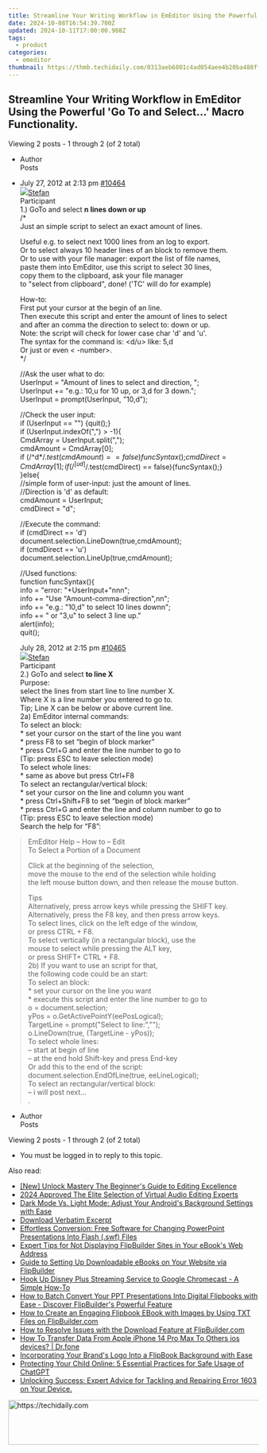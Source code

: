 ```yaml
---
title: Streamline Your Writing Workflow in EmEditor Using the Powerful 'Go To and Select...' Macro Functionality.
date: 2024-10-08T16:54:39.700Z
updated: 2024-10-11T17:00:00.988Z
tags:
  - product
categories:
  - emeditor
thumbnail: https://thmb.techidaily.com/0313aeb6801c4ad054aee4b20ba488ff337dac52c595922f616f6d67ab2cd3c7.jpg
---
```


## Streamline Your Writing Workflow in EmEditor Using the Powerful 'Go To and Select...' Macro Functionality.

Viewing 2 posts - 1 through 2 (of 2 total)

* Author  
Posts
* July 27, 2012 at 2:13 pm [#10464](https://tools.techidaily.com/emeditor/products/)  
[![](https://secure.gravatar.com/avatar/f29c043a3cc5c5dac8db4e62939893e9?s=80&d=identicon&r=g)Stefan](https://www.emeditor.com/forums/users/Stefan/ "View Stefan's profile")  
Participant  
 1.) GoTo and select   **n lines down or up**  
/*  
	Just an simple script to select an exact amount of lines.  
	    
	Useful e.g. to select next 1000 lines from an log to export.  
	Or to select always 10 header lines of an block to remove them.  
	Or to use with your file manager: export the list of file names,  
	paste them into EmEditor, use this script to select 30 lines,  
	copy them to the clipboard, ask your file manager  
	to "select from clipboard", done! ('TC' will do for example)  
	    
	How-to:  
	First put your cursor at the begin of an line.  
	Then execute this script and enter the amount of lines to select  
	and after an comma the direction to select to: down or up.  
	Note: the script will check for lower case char 'd' and 'u'.  
	The syntax for the command is: <number><comma><d/u> like: 5,d  
	Or just <number> or even < -number>.  
	*/  
	    
	//Ask the user what to do:  
	UserInput  = "Amount of lines to select and direction, ";  
	UserInput += "e.g.: 10,u  for 10 up, or 3,d for 3 down.";  
	UserInput  = prompt(UserInput, "10,d");  
	    
	//Check the user input:  
	if (UserInput == "") {quit();}  
	if (UserInput.indexOf(",") > -1){  
		CmdArray = UserInput.split(",");  
		cmdAmount = CmdArray[0];  
		  if (/^d*$/.test(cmdAmount)  == false){funcSyntax();}  
		cmdDirect = CmdArray[1];  
		  if (/^[ud]$/.test(cmdDirect) == false){funcSyntax();}  
	}else{  
		//simple form of user-input: just the amount of lines.  
		//Direction is 'd' as default:  
		cmdAmount = UserInput;  
		cmdDirect = "d";  

	    
	//Execute the command:  
	if (cmdDirect == 'd')  
		document.selection.LineDown(true,cmdAmount);  
	if (cmdDirect == 'u')  
		document.selection.LineUp(true,cmdAmount);  
	    
	//Used functions:  
	function funcSyntax(){  
		info  = "error: "+UserInput+"nnn";  
		info += "Use     "Amount-comma-direction",nn";  
		info += "e.g.:   "10,d"    to select 10 lines downn";  
		info += "   or    "3,u"     to select 3 line up."  
		alert(info);  
		quit();  

	July 28, 2012 at 2:15 pm [#10465](https://tools.techidaily.com/emeditor/products/)  
[![](https://secure.gravatar.com/avatar/f29c043a3cc5c5dac8db4e62939893e9?s=80&d=identicon&r=g)Stefan](https://www.emeditor.com/forums/users/Stefan/ "View Stefan's profile")  
Participant  
 2.) GoTo and select   **to line X**  
 Purpose:  
 select the lines from start line to line number X.  
 Where X is a line number you entered to go to.  
 Tip; Line X can be below or above current line.  
 2a) EmEditor internal commands:  
 To select an block:  
 \* set your cursor on the start of the line you want  
 \* press F8 to set “begin of block marker”  
 \* press Ctrl+G and enter the line number to go to  
 (Tip: press ESC to leave selection mode)  
 To select whole lines:  
 \* same as above but press Ctrl+F8  
 To select an rectangular/vertical block:  
 \* set your cursor on the line and column you want  
 \* press Ctrl+Shift+F8 to set “begin of block marker”  
 \* press Ctrl+G and enter the line and column number to go to  
 (Tip: press ESC to leave selection mode)  
 Search the help for “F8”:  
> EmEditor Help – How to – Edit  
> To Select a Portion of a Document  
>  
> Click at the beginning of the selection,  
> move the mouse to the end of the selection while holding  
> the left mouse button down, and then release the mouse button.  
>  
> Tips  
> Alternatively, press arrow keys while pressing the SHIFT key.  
> Alternatively, press the F8 key, and then press arrow keys.  
> To select lines, click on the left edge of the window,  
> or press CTRL + F8\.  
> To select vertically (in a rectangular block), use the  
> mouse to select while pressing the ALT key,  
> or press SHIFT+ CTRL + F8.  
 2b) If you want to use an script for that,  
 the following code could be an start:  
 To select an block:  
 \* set your cursor on the line you want  
 \* execute this script and enter the line number to go to  
o = document.selection;  
	yPos = o.GetActivePointY(eePosLogical);  
	TargetLine = prompt("Select to line:","");  
	o.LineDown(true, (TargetLine - yPos));  
 To select whole lines:  
 – start at begin of line  
 – at the end hold Shift-key and press End-key  
 Or add this to the end of the script:  
 document.selection.EndOfLine(true, eeLineLogical);  
 To select an rectangular/vertical block:  
 – i will post next…  
 .
* Author  
Posts

Viewing 2 posts - 1 through 2 (of 2 total)

* You must be logged in to reply to this topic.

<ins class="adsbygoogle"
     style="display:block"
     data-ad-format="autorelaxed"
     data-ad-client="ca-pub-7571918770474297"
     data-ad-slot="1223367746"></ins>

<ins class="adsbygoogle"
     style="display:block"
     data-ad-client="ca-pub-7571918770474297"
     data-ad-slot="8358498916"
     data-ad-format="auto"
     data-full-width-responsive="true"></ins>

<span class="atpl-alsoreadstyle">Also read:</span>
<div><ul>
<li><a href="https://facebook-record-videos.techidaily.com/new-unlock-mastery-the-beginners-guide-to-editing-excellence/"><u>[New] Unlock Mastery The Beginner's Guide to Editing Excellence</u></a></li>
<li><a href="https://voice-adjusting.techidaily.com/2024-approved-the-elite-selection-of-virtual-audio-editing-experts/"><u>2024 Approved The Elite Selection of Virtual Audio Editing Experts</u></a></li>
<li><a href="https://hardware-help.techidaily.com/dark-mode-vs-light-mode-adjust-your-androids-background-settings-with-ease/"><u>Dark Mode Vs. Light Mode: Adjust Your Android's Background Settings with Ease</u></a></li>
<li><a href="https://screen-activity-recording.techidaily.com/download-verbatim-excerpt/"><u>Download Verbatim Excerpt</u></a></li>
<li><a href="https://win-hacks.techidaily.com/effortless-conversion-free-software-for-changing-powerpoint-presentations-into-flash-swf-files/"><u>Effortless Conversion: Free Software for Changing PowerPoint Presentations Into Flash (.swf) Files</u></a></li>
<li><a href="https://win-hacks.techidaily.com/expert-tips-for-not-displaying-flipbuilder-sites-in-your-ebooks-web-address/"><u>Expert Tips for Not Displaying FlipBuilder Sites in Your eBook's Web Address</u></a></li>
<li><a href="https://win-hacks.techidaily.com/guide-to-setting-up-downloadable-ebooks-on-your-website-via-flipbuilder/"><u>Guide to Setting Up Downloadable eBooks on Your Website via FlipBuilder</u></a></li>
<li><a href="https://techno-recovery.techidaily.com/hook-up-disney-plus-streaming-service-to-google-chromecast-a-simple-how-to/"><u>Hook Up Disney Plus Streaming Service to Google Chromecast - A Simple How-To</u></a></li>
<li><a href="https://win-hacks.techidaily.com/how-to-batch-convert-your-ppt-presentations-into-digital-flipbooks-with-ease-discover-flipbuilders-powerful-feature/"><u>How to Batch Convert Your PPT Presentations Into Digital Flipbooks with Ease - Discover FlipBuilder's Powerful Feature</u></a></li>
<li><a href="https://win-hacks.techidaily.com/how-to-create-an-engaging-flipbook-ebook-with-images-by-using-txt-files-on-flipbuildercom/"><u>How to Create an Engaging Flipbook EBook with Images by Using TXT Files on FlipBuilder.com</u></a></li>
<li><a href="https://win-hacks.techidaily.com/how-to-resolve-issues-with-the-download-feature-at-flipbuildercom/"><u>How to Resolve Issues with the Download Feature at FlipBuilder.com</u></a></li>
<li><a href="https://techidaily.com/how-to-transfer-data-from-apple-iphone-14-pro-max-to-others-ios-devices-drfone-by-drfone-transfer-data-from-ios-transfer-data-from-ios/"><u>How To Transfer Data From Apple iPhone 14 Pro Max To Others ios devices? | Dr.fone</u></a></li>
<li><a href="https://win-hacks.techidaily.com/incorporating-your-brands-logo-into-a-flipbook-background-with-ease/"><u>Incorporating Your Brand's Logo Into a FlipBook Background with Ease</u></a></li>
<li><a href="https://tech-revival.techidaily.com/protecting-your-child-online-5-essential-practices-for-safe-usage-of-chatgpt/"><u>Protecting Your Child Online: 5 Essential Practices for Safe Usage of ChatGPT</u></a></li>
<li><a href="https://win-howtos.techidaily.com/1723208693075-unlocking-success-expert-advice-for-tackling-and-repairing-error-1603-on-your-device/"><u>Unlocking Success: Expert Advice for Tackling and Repairing Error 1603 on Your Device.</u></a></li>
</ul></div>

<!-- affiliate ads begin -->
<a href="https://appsumo.8odi.net/c/5597632/2137413/7443" target="_top" id="2137413">
  <img src="//a.impactradius-go.com/display-ad/7443-2137413" border="0" alt="https://techidaily.com" width="728" height="90"/>
</a>
<img height="0" width="0" src="https://appsumo.8odi.net/i/5597632/2137413/7443" style="position:absolute;visibility:hidden;" border="0" />
<!-- affiliate ads end -->


